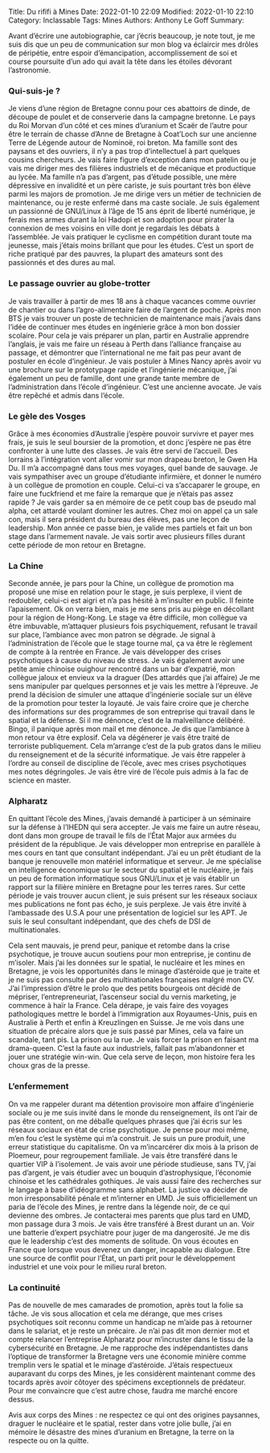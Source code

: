 Title: Du rififi à Mines
Date: 2022-01-10 22:09
Modified: 2022-01-10 22:10
Category: Inclassable
Tags: Mines
Authors: Anthony Le Goff
Summary: 



Avant d’écrire une autobiographie, car j’écris beaucoup, je note tout, je me suis dis que un peu de communication sur mon blog va éclaircir mes drôles de péripétie, entre espoir d’émancipation, accomplissement de soi et course poursuite d’un ado qui avait la tête dans les étoiles dévorant l’astronomie.

### Qui-suis-je ?

Je viens d’une région de Bretagne connu pour ces abattoirs de dinde, de découpe de poulet et de conserverie dans la campagne bretonne. Le pays du Roi Morvan d’un côté et ces mines d’uranium et Scaër de l’autre pour être le terrain de chasse d’Anne de Bretagne à Coat’Loch sur une ancienne Terre de Légende autour de Nominoë, roi breton. Ma famille sont des paysans et des ouvriers, il n’y a pas trop d’intellectuel à part quelques cousins chercheurs. Je vais faire figure d’exception dans mon patelin ou je vais me diriger mes des filières industriels et de mécanique et productique au lycée. Ma famille n’a pas d’argent, pas d’étude possible, une mère dépressive en invalidité et un père cariste, je suis pourtant très bon élève parmi les majors de promotion. Je me dirige vers un métier de technicien de maintenance, ou je reste enfermé dans ma caste sociale. Je suis également un passionné de GNU/Linux à l’âge de 15 ans éprit de liberté numérique, je ferais mes armes durant la loi Hadopi et son adoption pour pirater la connexion de mes voisins en ville dont je regardais les débats à l’assemblée. Je vais pratiquer le cyclisme en compétition durant toute ma jeunesse, mais j’étais moins brillant que pour les études. C’est un sport de riche pratiqué par des pauvres, la plupart des amateurs sont des passionnés et des dures au mal.

### Le passage ouvrier au globe-trotter

Je vais travailler à partir de mes 18 ans à chaque vacances comme ouvrier de chantier ou dans l’agro-alimentaire faire de l’argent de poche. Après mon BTS je vais trouver un poste de technicien de maintenance mais j’avais dans l’idée de continuer mes études en ingénierie grâce à mon bon dossier scolaire. Pour cela je vais préparer un plan, partir en Australie apprendre l’anglais, je vais me faire un réseau à Perth dans l’alliance française au passage, et démontrer que l’international ne me fait pas peur avant de postuler en école d’ingénieur. Je vais postuler à Mines Nancy après avoir vu une brochure sur le prototypage rapide et l’ingénierie mécanique, j’ai également un peu de famille, dont une grande tante membre de l’administration dans l’école d’ingénieur. C’est une ancienne avocate. Je vais être repêché et admis dans l’école.

### Le gèle des Vosges

Grâce à mes économies d’Australie j’espère pouvoir survivre et payer mes frais, je suis le seul boursier de la promotion, et donc j’espère ne pas être confronter à une lutte des classes. Je vais être servi de l’accueil. Des lorrains à l’intégration vont aller vomir sur mon drapeau breton, le Gwen Ha Du. Il m’a accompagné dans tous mes voyages, quel bande de sauvage. Je vais sympathiser avec un groupe d’étudiante infirmière, et donner le numéro à un collègue de promotion en couple. Celui-ci va s’accaparer le groupe, en faire une fuckfriend et me faire la remarque que je n’étais pas assez rapide ? Je vais garder sa en mémoire de ce petit coup bas de pseudo mal alpha, cet attardé voulant dominer les autres. Chez moi on appel ça un sale con, mais il sera président du bureau des élèves, pas une leçon de leadership. Mon année ce passe bien, je valide mes partiels et fait un bon stage dans l’armement navale. Je vais sortir avec plusieurs filles durant cette période de mon retour en Bretagne.


### La Chine

Seconde année, je pars pour la Chine, un collègue de promotion ma proposé une mise en relation pour le stage, je suis perplexe, il vient de redoubler, celui-ci est aigri et n’a pas hésité à m’insulter en public. Il feinte l’apaisement. Ok on verra bien, mais je me sens pris au piège en décollant pour la région de Hong-Kong. 
Le stage va être difficile, mon collègue va être imbuvable, m’attaquer plusieurs fois psychiquement, refusant le travail sur place, l’ambiance avec mon patron se dégrade. Je signal à l’administration de l’école que le stage tourne mal, ça va être le règlement de compte à la rentrée en France. Je vais développer des crises psychotiques à cause du niveau de stress. Je vais également avoir une petite amie chinoise ouighour rencontré dans un bar d’expatrié, mon collègue jaloux et envieux va la draguer (Des attardés que j’ai affaire) Je me sens manipuler par quelques personnes et je vais les mettre à l’épreuve. Je prend la décision de simuler une attaque d’ingénierie sociale sur un élève de la promotion pour tester la loyauté. Je vais faire croire que je cherche des informations sur des programmes de son entreprise qui travail dans le spatial et la défense. Si il me dénonce, c’est de la malveillance délibéré. Bingo, il panique après mon mail et me dénonce. Je dis que l’ambiance à mon retour va être explosif. Cela va dégénerer je vais être traité de terroriste publiquement. Cela m’arrange c’est de la pub gratos dans le milieu du renseignement et de la sécurité informatique. Je vais être rappeler à l’ordre au conseil de discipline de l’école, avec mes crises psychotiques mes notes dégringoles. Je vais être viré de l’école puis admis à la fac de science en master.

### Alpharatz

En quittant l’école des Mines, j’avais demandé à participer à un séminaire sur la défense à l’IHEDN qui sera accepter. Je vais me faire un autre réseau, dont dans mon groupe de travail le fils de l’État Major aux armées du président de la république. Je vais développer mon entreprise en parallèle à mes cours en tant que consultant indépendant. J’ai eu un prêt étudiant de la banque je renouvelle mon matériel informatique et serveur. Je me spécialise en intelligence économique sur le secteur du spatial et le nucléaire, je fais un peu de formation informatique sous GNU/Linux et je vais établir un rapport sur la filière minière en Bretagne pour les terres rares. Sur cette période je vais trouver aucun client, je suis présent sur les réseaux sociaux mes publications ne font pas écho, je suis perplexe. Je vais être invité à l’ambassade des U.S.A pour une présentation de logiciel sur les APT. Je suis le seul consultant indépendant, que des chefs de DSI de multinationales. 

Cela sent mauvais, je prend peur, panique et retombe dans la crise psychotique, je trouve aucun soutiens pour mon entreprise, je continu de m’isoler. Mais j’ai les données sur le spatial, le nucléaire et les mines en Bretagne, je vois les opportunités dans le minage d’astéroide que je traite et je ne suis pas consulté par des multinationales françaises malgré mon CV. J’ai l’impression d’être le prolo que des petits bourgeois ont décidé de mépriser, l’entrepreneuriat, l’ascenseur social du vernis marketing, je commence à haïr la France. Cela dérape, je vais faire des voyages pathologiques mettre le bordel à l’immigration aux Royaumes-Unis, puis en Australie à Perth et enfin à Kreuzlingen en Suisse. Je me vois dans une situation de précaire alors que je suis passé par Mines, cela va faire un scandale, tant pis. La prison ou la rue. Je vais forcer la prison en faisant ma drama-queen. C’est la faute aux industriels, fallait pas m’abandonner et jouer une stratégie win-win. Que cela serve de leçon, mon histoire fera les choux gras de la presse.

### L’enfermement

On va me rappeler durant ma détention provisoire mon affaire d’ingénierie sociale ou je me suis invité dans le monde du renseignement, ils ont l’air de pas être content, on me déballe quelques phrases que j’ai écris sur les réseaux sociaux en état de crise psychotique. Je pense pour moi même, m’en fou c’est le système qui m’a construit. Je suis un pure produit, une erreur statistique du capitalisme. On va m’incarcérer dix mois à la prison de Ploemeur, pour regroupement familiale. Je vais être transféré dans le quartier VIP à l’isolement. Je vais avoir une période studieuse, sans TV, j’ai pas d’argent, je vais étudier avec un bouquin d’astrophysique, l’économie chinoise et les cathédrales gothiques. Je vais aussi faire des recherches sur le langage à base d’idéogramme sans alphabet. La justice va décider de mon irresponsabilité pénale et m’interner en UMD. Je suis officiellement un paria de l’école des Mines, je rentre dans la légende noir, de ce qui devienne des ombres. Je contacterai mes parents que plus tard en UMD, mon passage dura 3 mois. Je vais être transféré à Brest durant un an. Voir une batterie d’expert psychiatre pour juger de ma dangerosité. Je me dis que le leadership c’est des moments de solitude. On vous écoutes en France que lorsque vous devenez un danger, incapable au dialogue. Etre une source de conflit pour l’État, un parti prit pour le développement industriel et une voix pour le milieu rural breton. 

### La continuité

Pas de nouvelle de mes camarades de promotion, après tout la folie sa tâche. Je vis sous allocation et cela me dérange, que mes crises psychotiques soit reconnu comme un handicap ne m’aide pas à retourner dans le salariat, et je reste un précaire. Je n’ai pas dit mon dernier mot et compte relancer l’entreprise Alpharatz pour m’incruster dans le tissu de la cybersécurité en Bretagne. Je me rapproche des indépendantistes dans l’optique de transformer la Bretagne vers une économie minière comme tremplin vers le spatial et le minage d’astéroide. J’étais respectueux auparavant du corps des Mines, je les considèrent maintenant comme des tocards après avoir côtoyer des spécimens exceptionnels de prédateur. Pour me convaincre que c’est autre chose, faudra me marché encore dessus. 

Avis aux corps des Mines : ne respectez ce qui ont des origines paysannes, draguer le nucléaire et le spatial, rester dans votre jolie bulle, j’ai en mémoire le désastre des mines d’uranium en Bretagne, la terre on la respecte ou on la quitte. 



